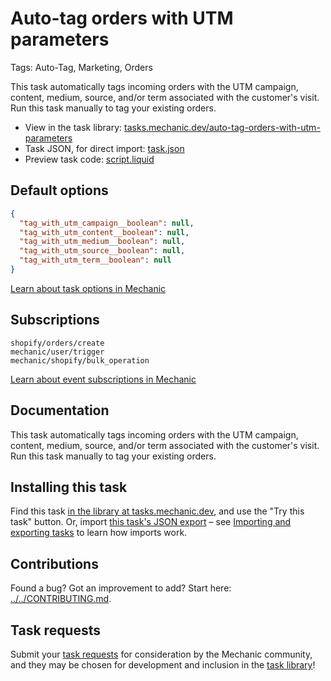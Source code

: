 # Auto-tag orders with UTM parameters

Tags: Auto-Tag, Marketing, Orders

This task automatically tags incoming orders with the UTM campaign, content, medium, source, and/or term associated with the customer's visit. Run this task manually to tag your existing orders.

* View in the task library: [tasks.mechanic.dev/auto-tag-orders-with-utm-parameters](https://tasks.mechanic.dev/auto-tag-orders-with-utm-parameters)
* Task JSON, for direct import: [task.json](../../tasks/auto-tag-orders-with-utm-parameters.json)
* Preview task code: [script.liquid](./script.liquid)

## Default options

```json
{
  "tag_with_utm_campaign__boolean": null,
  "tag_with_utm_content__boolean": null,
  "tag_with_utm_medium__boolean": null,
  "tag_with_utm_source__boolean": null,
  "tag_with_utm_term__boolean": null
}
```

[Learn about task options in Mechanic](https://learn.mechanic.dev/core/tasks/options)

## Subscriptions

```liquid
shopify/orders/create
mechanic/user/trigger
mechanic/shopify/bulk_operation
```

[Learn about event subscriptions in Mechanic](https://learn.mechanic.dev/core/tasks/subscriptions)

## Documentation

This task automatically tags incoming orders with the UTM campaign, content, medium, source, and/or term associated with the customer's visit. Run this task manually to tag your existing orders.

## Installing this task

Find this task [in the library at tasks.mechanic.dev](https://tasks.mechanic.dev/auto-tag-orders-with-utm-parameters), and use the "Try this task" button. Or, import [this task's JSON export](../../tasks/auto-tag-orders-with-utm-parameters.json) – see [Importing and exporting tasks](https://learn.mechanic.dev/core/tasks/import-and-export) to learn how imports work.

## Contributions

Found a bug? Got an improvement to add? Start here: [../../CONTRIBUTING.md](../../CONTRIBUTING.md).

## Task requests

Submit your [task requests](https://mechanic.canny.io/task-requests) for consideration by the Mechanic community, and they may be chosen for development and inclusion in the [task library](https://tasks.mechanic.dev/)!

